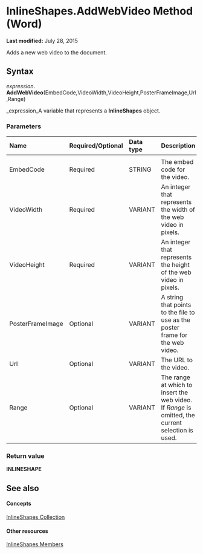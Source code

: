 
# InlineShapes.AddWebVideo Method (Word)

 **Last modified:** July 28, 2015

Adds a new web video to the document.

## Syntax

 _expression_. **AddWebVideo**(EmbedCode,VideoWidth,VideoHeight,PosterFrameImage,Url,Range)

 _expression_A variable that represents a  **InlineShapes** object.


### Parameters



|**Name**|**Required/Optional**|**Data type**|**Description**|
|:-----|:-----|:-----|:-----|
|||||
|EmbedCode|Required|STRING|The embed code for the video.|
|VideoWidth|Required|VARIANT|An integer that represents the width of the web video in pixels.|
|VideoHeight|Required|VARIANT|An integer that represents the height of the web video in pixels.|
|PosterFrameImage|Optional|VARIANT|A string that points to the file to use as the poster frame for the web video.|
|Url|Optional|VARIANT|The URL to the video.|
|Range|Optional|VARIANT|The range at which to insert the web video. If  _Range_ is omitted, the current selection is used.|

### Return value

 **INLINESHAPE**


## See also


#### Concepts


 [InlineShapes Collection](88c632b2-80de-c96a-8879-a98461b38bd0.md)
#### Other resources


 [InlineShapes Members](b579615b-f917-3d70-19da-1604e776fd0a.md)
